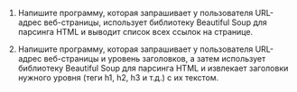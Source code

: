 1. Напишите программу, которая запрашивает у пользователя URL-адрес веб-страницы, использует библиотеку Beautiful Soup для парсинга HTML и выводит список всех ссылок на странице.

2. Напишите программу, которая запрашивает у пользователя URL-адрес веб-страницы и уровень заголовков, а затем использует библиотеку Beautiful Soup для парсинга HTML и извлекает заголовки нужного уровня (теги h1, h2, h3 и т.д.) с их текстом.